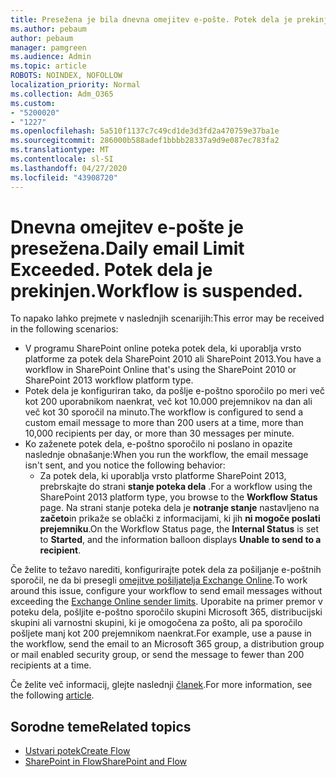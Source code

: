 ```yaml
---
title: Presežena je bila dnevna omejitev e-pošte. Potek dela je prekinjen.
ms.author: pebaum
author: pebaum
manager: pamgreen
ms.audience: Admin
ms.topic: article
ROBOTS: NOINDEX, NOFOLLOW
localization_priority: Normal
ms.collection: Adm_O365
ms.custom:
- "5200020"
- "1227"
ms.openlocfilehash: 5a510f1137c7c49cd1de3d3fd2a470759e37ba1e
ms.sourcegitcommit: 286000b588adef1bbbb28337a9d9e087ec783fa2
ms.translationtype: MT
ms.contentlocale: sl-SI
ms.lasthandoff: 04/27/2020
ms.locfileid: "43908720"
---
```

# <a name="daily-email-limit-exceeded-workflow-is-suspended"></a><span data-ttu-id="8ac37-103">Dnevna omejitev e-pošte je presežena.</span><span class="sxs-lookup"><span data-stu-id="8ac37-103">Daily email Limit Exceeded.</span></span> <span data-ttu-id="8ac37-104">Potek dela je prekinjen.</span><span class="sxs-lookup"><span data-stu-id="8ac37-104">Workflow is suspended.</span></span>

<span data-ttu-id="8ac37-105">To napako lahko prejmete v naslednjih scenarijih:</span><span class="sxs-lookup"><span data-stu-id="8ac37-105">This error may be received in the following scenarios:</span></span>

- <span data-ttu-id="8ac37-106">V programu SharePoint online poteka potek dela, ki uporablja vrsto platforme za potek dela SharePoint 2010 ali SharePoint 2013.</span><span class="sxs-lookup"><span data-stu-id="8ac37-106">You have a workflow in SharePoint Online that's using the SharePoint 2010 or SharePoint 2013 workflow platform type.</span></span>
- <span data-ttu-id="8ac37-107">Potek dela je konfiguriran tako, da pošlje e-poštno sporočilo po meri več kot 200 uporabnikom naenkrat, več kot 10.000 prejemnikov na dan ali več kot 30 sporočil na minuto.</span><span class="sxs-lookup"><span data-stu-id="8ac37-107">The workflow is configured to send a custom email message to more than 200 users at a time, more than 10,000 recipients per day, or more than 30 messages per minute.</span></span>
- <span data-ttu-id="8ac37-108">Ko zaženete potek dela, e-poštno sporočilo ni poslano in opazite naslednje obnašanje:</span><span class="sxs-lookup"><span data-stu-id="8ac37-108">When you run the workflow, the email message isn't sent, and you notice the following behavior:</span></span>
    - <span data-ttu-id="8ac37-109">Za potek dela, ki uporablja vrsto platforme SharePoint 2013, prebrskajte do strani **stanje poteka dela** .</span><span class="sxs-lookup"><span data-stu-id="8ac37-109">For a workflow using the SharePoint 2013 platform type, you browse to the **Workflow Status** page.</span></span> <span data-ttu-id="8ac37-110">Na strani stanje poteka dela je **notranje stanje** nastavljeno na **začeto**in prikaže se oblački z informacijami, ki jih **ni mogoče poslati prejemniku**.</span><span class="sxs-lookup"><span data-stu-id="8ac37-110">On the Workflow Status page, the **Internal Status** is set to **Started**, and the information balloon displays **Unable to send to a recipient**.</span></span>

<span data-ttu-id="8ac37-111">Če želite to težavo narediti, konfigurirajte potek dela za pošiljanje e-poštnih sporočil, ne da bi presegli [omejitve pošiljatelja Exchange Online](https://docs.microsoft.com/office365/servicedescriptions/exchange-online-service-description/exchange-online-limits#recipientlimits).</span><span class="sxs-lookup"><span data-stu-id="8ac37-111">To work around this issue, configure your workflow to send email messages without exceeding the [Exchange Online sender limits](https://docs.microsoft.com/office365/servicedescriptions/exchange-online-service-description/exchange-online-limits#recipientlimits).</span></span> <span data-ttu-id="8ac37-112">Uporabite na primer premor v poteku dela, pošljite e-poštno sporočilo skupini Microsoft 365, distribucijski skupini ali varnostni skupini, ki je omogočena za pošto, ali pa sporočilo pošljete manj kot 200 prejemnikom naenkrat.</span><span class="sxs-lookup"><span data-stu-id="8ac37-112">For example, use a pause in the workflow, send the email to an Microsoft 365 group, a distribution group or mail enabled security group, or send the message to fewer than 200 recipients at a time.</span></span>


<span data-ttu-id="8ac37-113">Če želite več informacij, glejte naslednji [članek](https://support.microsoft.com/help/3150442/daily-email-limit-has-exceeded-and-your-workflow-has-been-suspended-or).</span><span class="sxs-lookup"><span data-stu-id="8ac37-113">For more information, see the following [article](https://support.microsoft.com/help/3150442/daily-email-limit-has-exceeded-and-your-workflow-has-been-suspended-or).</span></span>

## <a name="related-topics"></a><span data-ttu-id="8ac37-114">Sorodne teme</span><span class="sxs-lookup"><span data-stu-id="8ac37-114">Related topics</span></span>
- [<span data-ttu-id="8ac37-115">Ustvari potek</span><span class="sxs-lookup"><span data-stu-id="8ac37-115">Create Flow</span></span>](https://support.office.com/article/Create-a-flow-for-a-list-or-library-in-SharePoint-Online-or-OneDrive-for-Business-a9c3e03b-0654-46af-a254-20252e580d01) 
- [<span data-ttu-id="8ac37-116">SharePoint in Flow</span><span class="sxs-lookup"><span data-stu-id="8ac37-116">SharePoint and Flow</span></span>](https://flow.microsoft.com/blog/sharepoint-and-flow/) 